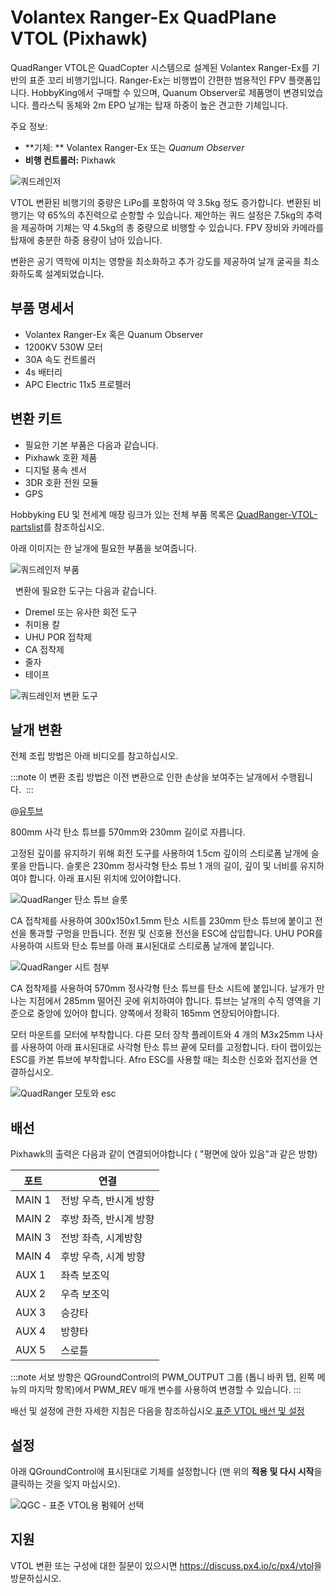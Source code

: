 # Volantex Ranger-Ex QuadPlane VTOL (Pixhawk)

QuadRanger VTOL은 QuadCopter 시스템으로 설계된 Volantex Ranger-Ex를 기반의 표준 꼬리 비행기입니다. Ranger-Ex는 비행법이 간편한 범용적인 FPV 플랫폼입니다. HobbyKing에서 구매할 수 있으며, Quanum Observer로 제품명이 변경되었습니다. 플라스틱 동체와 2m EPO 날개는 탑재 하중이 높은 견고한 기체입니다.

주요 정보:

- **기체: ** Volantex Ranger-Ex 또는 *Quanum Observer*
- **비행 컨트롤러:** Pixhawk

![쿼드레인저](../../assets/airframes/vtol/quadranger_rangerex_pixhawk/quadranger_vtol_complete_build.jpg)

VTOL 변환된 비행기의 중량은 LiPo를 포함하여 약 3.5kg 정도 증가합니다. 변환된 비행기는 약 65%의 추진력으로 순항할 수 있습니다. 제안하는 쿼드 설정은 7.5kg의 추력을 제공하며 기체는 약 4.5kg의 총 중량으로 비행할 수 있습니다. FPV 장비와 카메라를 탑재에 충분한 하중 용량이 남아 있습니다.

변환은 공기 역학에 미치는 영향을 최소화하고 추가 강도를 제공하여 날개 굴곡을 최소화하도록 설계되었습니다.


## 부품 명세서

- Volantex Ranger-Ex 혹은 Quanum Observer
- 1200KV 530W 모터
- 30A 속도 컨트롤러
- 4s 배터리
- APC Electric 11x5 프로펠러

## 변환 키트

-   필요한 기본 부품은 다음과 같습니다.
-   Pixhawk 호환 제품
-   디지털 풍속 센서
-   3DR 호환 전원 모듈
-   GPS

Hobbyking EU 및 전세계 매장 링크가 있는 전체 부품 목록은 [QuadRanger-VTOL-partslist](https://px4.io/wp-content/uploads/2016/01/QuadRanger-VTOL-partslist-1.xlsx)를 참조하십시오.

아래 이미지는 한 날개에 필요한 부품을 보여줍니다.

![쿼드레인저 부품](../../assets/airframes/vtol/quadranger_rangerex_pixhawk/quadranger_vtol_parts_for_one_wing.jpg)

  변환에 필요한 도구는 다음과 같습니다.

-   Dremel 또는 유사한 회전 도구
-   취미용 칼
-   UHU POR 접착제
-   CA 접착제
-   줄자
-   테이프

![쿼드레인저 변환 도구](../../assets/airframes/vtol/quadranger_rangerex_pixhawk/quadranger_vtol_conversion_tools.jpg)

## 날개 변환

전체 조립 방법은 아래 비디오를 참고하십시오.

:::note
이 변환 조립 방법은 이전 변환으로 인한 손상을 보여주는 날개에서 수행됩니다. 
:::

@[유투브](https://youtu.be/l_ppJ_HhAUQ)

800mm 사각 탄소 튜브를 570mm와 230mm 길이로 자릅니다.

고정된 깊이를 유지하기 위해 회전 도구를 사용하여 1.5cm 깊이의 스티로폼 날개에 슬롯을 만듭니다. 슬롯은 230mm 정사각형 탄소 튜브 1 개의 길이, 깊이 및 너비를 유지하여야 합니다. 아래 표시된 위치에 있어야합니다.

![QuadRanger 탄소 튜브 슬롯](../../assets/airframes/vtol/quadranger_rangerex_pixhawk/quadranger_vtol_carbon_tube_slot.jpg)

CA 접착제를 사용하여 300x150x1.5mm 탄소 시트를 230mm 탄소 튜브에 붙이고 전선을 통과할 구멍을 만듭니다. 전원 및 신호용 전선을 ESC에 삽입합니다. UHU POR를 사용하여 시트와 탄소 튜브를 아래 표시된대로 스티로폼 날개에 붙입니다.

![QuadRanger 시트 첨부](../../assets/airframes/vtol/quadranger_rangerex_pixhawk/quadranger_vtol_sheet_attachment.jpg)

CA 접착제를 사용하여 570mm 정사각형 탄소 튜브를 탄소 시트에 붙입니다. 날개가 만나는 지점에서 285mm 떨어진 곳에 위치하여야 합니다. 튜브는 날개의 수직 영역을 기준으로 중앙에 있어야 합니다. 양쪽에서 정확히 165mm 연장되어야합니다.

모터 마운트를 모터에 부착합니다. 다른 모터 장착 플레이트와 4 개의 M3x25mm 나사를 사용하여 아래 표시된대로 사각형 탄소 튜브 끝에 모터를 고정합니다. 타이 랩이있는 ESC를 카본 튜브에 부착합니다. Afro ESC를 사용할 때는 최소한 신호와 접지선을 연결하십시오.

![QuadRanger 모토와 esc](../../assets/airframes/vtol/quadranger_rangerex_pixhawk/quadranger_vtol_motor_and_esc.jpg)

## 배선

Pixhawk의 출력은 다음과 같이 연결되어야합니다 ( "평면에 앉아 있음"과 같은 방향)

| 포트     | 연결            |
| ------ | ------------- |
| MAIN 1 | 전방 우측, 반시계 방향 |
| MAIN 2 | 후방 촤즉, 반시계 방향 |
| MAIN 3 | 전방 좌측, 시계방향   |
| MAIN 4 | 후방 우측, 시계 방향  |
| AUX 1  | 좌측 보조익        |
| AUX 2  | 우측 보조익        |
| AUX 3  | 승강타           |
| AUX 4  | 방향타           |
| AUX 5  | 스로틀           |


:::note
서보 방향은 QGroundControl의 PWM\_OUTPUT 그룹 (톱니 바퀴 탭, 왼쪽 메뉴의 마지막 항목)에서 PWM\_REV 매개 변수를 사용하여 변경할 수 있습니다.
:::

배선 및 설정에 관한 자세한 지침은 다음을 참조하십시오.[표준 VTOL 배선 및 설정](../config_vtol/vtol_quad_configuration.md)


## 설정

아래 QGroundControl에 표시된대로 기체를 설정합니다 (맨 위의 **적용 및 다시 시작**을 클릭하는 것을 잊지 마십시오).

![QGC - 표준 VTOL용 펌웨어 선택](../../assets/airframes/vtol/funcub_pixhawk/qgc_firmware_standard_vtol_fun_cub_quad.png)


## 지원

VTOL 변환 또는 구성에 대한 질문이 있으시면 <https://discuss.px4.io/c/px4/vtol>을 방문하십시오.

